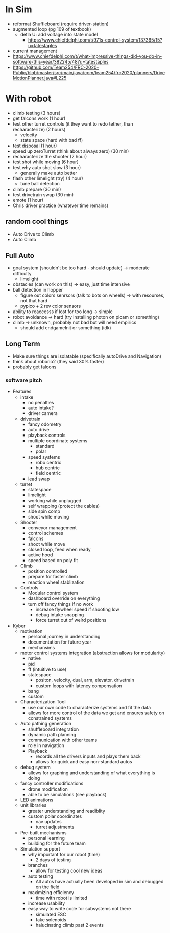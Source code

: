 # In Sim
- reformat Shuffleboard (require driver-station)
- augmented loop (pg 109 of textbook)
  - detla U: add voltage into state model
    - https://www.chiefdelphi.com/t/971s-control-system/137365/15?u=tatestaples
- current management
- https://www.chiefdelphi.com/t/what-impressive-things-did-you-do-in-software-this-year/382245/48?u=tatestaples
- https://github.com/Team254/FRC-2020-Public/blob/master/src/main/java/com/team254/frc2020/planners/DriveMotionPlanner.java#L225


# With robot
- climb testing (3 hours)
- get falcons work (1 hour)
- test other turret controls (it they want to redo tether, than recharacterize) (2 hours)
  - velocity
  - state space (hard with bad ff)
- test disposal (1 hour)
- speed up zeroTurret (think about always zero) (30 min)
- recharacterize the shooter (2 hour)
- test shot while moving (6 hour)
- test why auto shot slow (3 hour)
  - generally make auto better
- flash other limelight (try) (4 hour)
  - tune ball detection
- climb prepare (30 min)
- test drivetrain swap (30 min)
- emote (1 hour)
- Chris driver practice (whatever time remains)

## random cool things
- Auto Drive to Climb
- Auto Climb

## Full Auto
- goal system (shouldn't be too hard - should update) -> moderate difficulty
  - limelight
- obstacles (can work on this) -> easy, just time intensive
- ball detection in hopper
  - figure out colors senrsors (talk to bots on wheels) -> with resourses, not that hard
  - pypico + 2 rev color sensors
- ability to reaccesss if lost for too long -> simple
- robot avoidance -> hard (try installing photon on picam or something)
- climb -> unknown, probably not bad but will need empirics
  - should add endgameInit or something (idk)

## Long Term
- Make sure things are isolatable (specifically autoDrive and Navigation)
- think about roborio2 (they said 30% faster)
- probably get falcons

### software pitch
- Features
  - intake
    - no penalties
    - auto intake?
    - driver camera
  - drivetrain
    - fancy odometry
    - auto drive
    - playback controls
    - multiple coordinate systems
      - standard
      - polar
    - speed systems
      - robo centric
      - hub centric
      - field centric
    - lead swap
  - turret
    - statespace
    - limelight
    - working while unplugged
    - self wrapping (protect the cables)
    - side spin comp 
    - shoot while moving
  - Shooter
    - conveyor management
    - control schemes
    - falcons
    - shoot while move
    - closed loop, feed when ready
    - active hood
    - speed based on poly fit
  - Climb
    - position controlled
    - prepare for faster climb
    - reaction wheel stablization
  - Controls
    - Modular control system
    - dashboard override on everything
    - turn off fancy things if no work
      - increase flywheel speed if shooting low
      - debug intake snapping
      - force turret out of weird positions
- Kyber
  - motivation
    - personal journey in understanding
    - documentation for future year
    - mechansims
  - motor control systems integration (abstraction allows for modularity)
    - native
    - pid
    - ff (intuitive to use)
    - statespace
      - positon, velocity, dual, arm, elevator, drivetrain
      - custom loops with latency compensation
    - bang
    - custom
  - Characterization Tool
    - use our own code to characterize systems and fit the data
    - allows for more control of the data we get and ensures safety on constrained systems
  - Auto pathing generation
    - shuffleboard integration
    - dynamic path planning
    - communication with other teams
    - role in navigation
    - Playback
      - records all the drivers inputs and plays them back
      - allows for quick and easy non-standard autos
  - debug system
    - allows for graphing and understanding of what everything is doing
  - fancy controller modifications
    - drone modification
    - able to be simulations (see playback)
  - LED animations
  - unit libraries
    - greater understanding and readiblity
    - custom polar coordinates
      - nav updates
      - turret adjustments
  - Pre-built mechanisms
    - personal learning
    - building for the future team
  - Simulation support
    - why important for our robot (time)
      - 2 days of testing
    - branches
      - allow for testing cool new ideas
    - auto testing
      - All autos have actually been developed in sim and debugged on the field
    - maximizing efficiency
      - time with robot is limited
    - increase usability
    - easy way to write code for subsystems not there
      - simulated ESC
      - fake solenoids
      - halucinating climb past 2 events